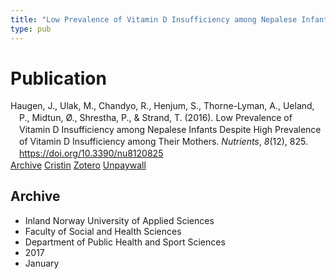 ```yaml
---
title: "Low Prevalence of Vitamin D Insufficiency among Nepalese Infants Despite High Prevalence of Vitamin D Insufficiency among Their Mothers"
type: pub
---
```

<h1>Publication</h1>
<article id="csl-bib-container-SCZISVJD" class="csl-bib-container">
  <div class="csl-bib-body" style="line-height: 1.35; padding-left: 1em; text-indent:-1em;">
  <div class="csl-entry">Haugen, J., Ulak, M., Chandyo, R., Henjum, S., Thorne-Lyman, A., Ueland, P., Midtun, &#xD8;., Shrestha, P., &amp; Strand, T. (2016). Low Prevalence of Vitamin D Insufficiency among Nepalese Infants Despite High Prevalence of Vitamin D Insufficiency among Their Mothers. <i>Nutrients</i>, <i>8</i>(12), 825. <a href="https://doi.org/10.3390/nu8120825">https://doi.org/10.3390/nu8120825</a></div>
</div>
  <div class="csl-bib-buttons">
    <a href="#taxonomy-article-SCZISVJD" class="csl-bib-button">Archive</a>
    <a href="https://app.cristin.no/results/show.jsf?id=1430582" alt="Cristin URL" class="csl-bib-button">Cristin</a>
    <a href="http://zotero.org/groups/5022929/items/SCZISVJD" alt="Zotero URL" class="csl-bib-button">Zotero</a>
    <a href="https://www.mdpi.com/2072-6643/8/12/825/pdf?version=1482284975" class="csl-bib-button">Unpaywall</a>
  </div>
  <div id="csl-bib-meta-container-SCZISVJD"></div>
</article>
<div id="csl-bib-meta-SCZISVJD" class="csl-bib-meta">
  <article id="taxonomy-article-SCZISVJD" class="taxonomy-article">
    <h1>Archive</h1>
    <ul>
      <li>Inland Norway University of Applied Sciences</li>
      <li>Faculty of Social and Health Sciences</li>
      <li>Department of Public Health and Sport Sciences</li>
      <li>2017</li>
      <li>January</li>
    </ul>
  </article>
</div>
